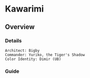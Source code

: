 # Kawarimi
## Overview
### Details
```
Architect: Bigby
Commander: Yuriko, the Tiger's Shadow
Color Identity: Dimir (UB)
```

### Guide
